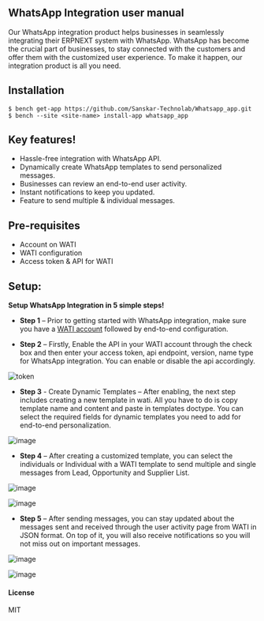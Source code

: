 ## WhatsApp Integration user manual

Our WhatsApp integration product helps businesses in seamlessly integrating their ERPNEXT system with WhatsApp. WhatsApp has become the crucial part of businesses, to stay connected with the customers and offer them with the customized user experience. To make it happen, our integration product is all you need. 

## Installation
```
$ bench get-app https://github.com/Sanskar-Technolab/Whatsapp_app.git
$ bench --site <site-name> install-app whatsapp_app
```
  
## Key features!

- Hassle-free integration with WhatsApp API.  
- Dynamically create WhatsApp templates to send personalized messages.  
- Businesses can review an end-to-end user activity.  
- Instant notifications to keep you updated.  
- Feature to send multiple & individual messages.  
   
## Pre-requisites

- Account on WATI  
- WATI configuration  
- Access token & API for WATI  

## Setup:

**Setup WhatsApp Integration in 5 simple steps!**

- **Step 1** – Prior to getting started with WhatsApp integration, make sure you have a [WATI account](https://app.wati.io/register) followed by end-to-end configuration. 
 
- **Step 2** – Firstly, Enable the API in your WATI account through the check box and then enter your access token, api endpoint, version, name type for WhatsApp integration. You can enable or disable the api accordingly.

![token](https://user-images.githubusercontent.com/121297494/235418599-4a7f9ac0-6f91-48fb-a835-af2455e8af9d.png)

- **Step 3** - Create Dynamic Templates – After enabling, the next step includes creating a new template in wati. All you have to do is copy template name and content and paste in templates doctype. You can select the required fields for dynamic templates you need to add for end-to-end personalization.

![image](https://user-images.githubusercontent.com/121297494/210077371-1d47c654-0b95-4a46-8ec3-aca68d69cc88.png)

- **Step 4** – After creating a customized template, you can select the individuals or Individual with a WATI template to send multiple and single messages from Lead, Opportunity and Supplier List.

![image](https://user-images.githubusercontent.com/121297494/210077402-137d5a69-a58e-4436-a5c4-3ff84498b189.png)

![image](https://user-images.githubusercontent.com/121297494/210077516-a5be9df7-0ca7-4072-a4d5-5d5ecd7c5c27.png)

- **Step 5** – After sending messages, you can stay updated about the messages sent and received through the user activity page from WATI in JSON format. On top of it, you will also receive notifications so you will not miss out on important messages.

![image](https://user-images.githubusercontent.com/121297494/210077542-0b3405ca-182a-4fac-930e-a7a9c767f555.png)

![image](https://user-images.githubusercontent.com/121297494/210077564-4e34d3f2-c46c-4f43-889d-7ddd2ad29b93.png)



#### License

MIT
